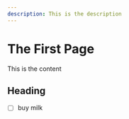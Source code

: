 ```yaml
---
description: This is the description
---
```


# The First Page

This is the content

## Heading

* [ ] buy milk
